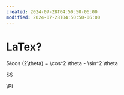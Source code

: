 ```yaml
---
created: 2024-07-28T04:50:50-06:00
modified: 2024-07-28T04:50:50-06:00
---
```


# LaTex?

$\cos (2\theta) = \cos^2 \theta - \sin^2 \theta

$$


\Pi
